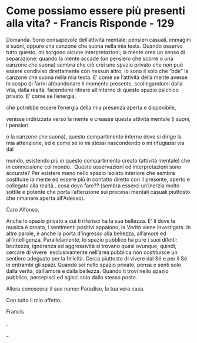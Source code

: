 # Come possiamo essere più presenti alla vita? - Francis Risponde - 129

Domanda. Sono consapevole dell’attività mentale: pensieri casuali, immagini e suoni, oppure una canzone che suona nella mia testa. Quando osservo tutto questo, mi sorgono alcune interpretazioni; la mente crea un senso di separazione: quando la mente accade (un pensiero che scorre o una canzone che suona) sembra che ciò crei uno spazio privato che non può essere condiviso direttamente con nessun altro; io sono il solo che “ode” la canzone che suona nella mia testa. E’ come se l’attività della mente avesse lo scopo di farmi abbandonare il momento presente, scollegandomi dalla vita, dalla realtà, facendomi ritirare all’interno di questo spazio psichico privato. E’ come se l’energia, 

che potrebbe essere l’energia della mia presenza aperta e disponibile, 

venisse indirizzata verso la mente e creasse questa attività mentale (i suoni, i pensieri 

o la canzone che suona), questo compartimento interno dove si dirige la mia attenzione, ed è come se io mi stessi nascondendo o mi rifugiassi via dal

mondo, esistendo più in questo compartimento creato (attività mentale) che in connessione col mondo.  Queste osservazioni ed interpretazioni sono accurate? Per esistere meno nello spazio isolato interiore che sembra costituire la mente ed essere più in contatto diretto con il presente, aperto e collegato alla realtà…cosa devo fare?? (sembra esserci un’inerzia molto sottile e potente che porta l’attenzione sui processi mentali casuali piuttosto che rimanere aperta all'Adesso).

Caro Alfonso,

Anche lo spazio privato a cui ti riferisci ha la sua bellezza. E’ lì dove la musica è creata, i sentimenti positivi appaiono, la Verità viene investigata. In altre parole, è anche la porta d’ingresso alla bellezza, all’amore ed all’intelligenza. Parallelamente, lo spazio pubblico ha pure i suoi difetti: bruttezza, ignoranza ed aggressività si trovano quasi ovunque, quindi, cercare di vivere  esclusivamente nell’area pubblica non costituisce un sentiero adeguato per la felicità. Cerca piuttosto di vivere dal Sé e per il Sé in entrambi gli spazi. Quando sei nello spazio privato, pensa e senti solo dalla verità, dall’amore e dalla bellezza. Quando ti trovi nello spazio pubblico, percepisci ed agisci solo dallo stesso posto.

Allora conoscerai il suo nome: Paradiso, la tua vera casa.

Con tutto il mio affetto.

Francis

_

_

